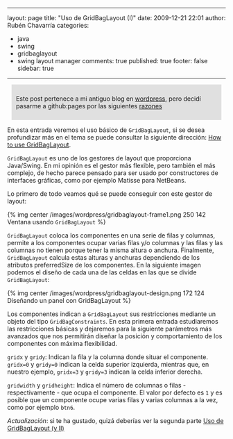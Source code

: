 
---
layout: page
title: "Uso de GridBagLayout (I)"
date: 2009-12-21 22:01
author: Rubén Chavarría
categories: 
- java
- swing
- gridbaglayout
- swing layout manager
comments: true
published: true
footer: false
sidebar: true
---

<div style="margin:2%; padding:2%; background-color:#E0E0E0; ">
  <p>Este post pertenece a mi antiguo blog en <a href="http://rchavarria.wordpress.com">wordpress</a>, pero decidí pasarme a github:pages por las siguientes <a href="/blog/2012/12/03/por-que-cambie-mi-blog-en-wordpress-com">razones</a></p>
</div>

En esta entrada veremos el uso básico de `GridBagLayout`, si se desea profundizar más en el tema se puede consultar la siguiente dirección: <a title="How to use GridBagLayout" href="http://java.sun.com/docs/books/tutorial/uiswing/layout/gridbag.html" target="_blank">How to use GridBagLayout</a>.

`GridBagLayout` es uno de los gestores de layout que proporciona Java/Swing. En mi opinión es el gestor más flexible, pero también el más complejo, de hecho parece pensado para ser usado por constructores de interfaces gráficas, como por ejemplo Matisse para NetBeans.

<!-- more -->

Lo primero de todo veamos qué se puede conseguir con este gestor de layout:

{% img center /images/wordpress/gridbaglayout-frame1.png 250 142 Ventana usando `GridBagLayout` %}

`GridBagLayout` coloca los componentes en una serie de filas y columnas, permite a los componentes ocupar varias filas y/o columnas y las filas y las columnas no tienen porque tener la misma altura o anchura. Finalmente, `GridBagLayout` calcula estas alturas y anchuras dependiendo de los atributos preferredSize de los componentes. En la siguiente imagen podemos el diseño de cada una de las celdas en las que se divide `GridBagLayout`:

{% img center /images/wordpress/gridbaglayout-design.png 172 124 Diseñando un panel con GridBagLayout %}

Los componentes indican a `GridBagLayout` sus restricciones mediante un objeto del tipo `GridBagConstraints`. En esta primera entrada estudiaremos las restricciones básicas y dejaremos para la siguiente parámetros más avanzados que nos permitirán diseñar la posición y comportamiento de los componentes con máxima flexibilidad.

`gridx` y `gridy`:
Indican la fila y la columna donde situar el componente. `gridx=0` y `gridy=0` indican la celda superior izquierda, mientras que, en nuestro ejemplo, `gridx=3` y `gridy=3` indican la celda inferior derecha.

`gridwidth` y `gridheight`:
Indica el número de columnas o filas - respectivamente - que ocupa el componente. El valor por defecto es `1` y es posible que un componente ocupe varias filas y varias columnas a la vez, como por ejemplo `btn6`.

*Actualización*: si te ha gustado, quizá deberías ver la segunda parte <a title="Uso de GridBagLayout (y II)" href="/blog/2010/01/20/uso-de-gridbaglayout-y-ii" target="_self">Uso de GridBagLayout (y II)</a>
